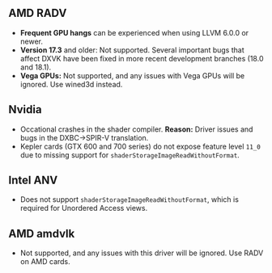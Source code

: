 ## AMD RADV
- **Frequent GPU hangs** can be experienced when using LLVM 6.0.0 or newer.
- **Version 17.3** and older: Not supported. Several important bugs that affect DXVK have been fixed in more recent development branches (18.0 and 18.1).
- **Vega GPUs:** Not supported, and any issues with Vega GPUs will be ignored. Use wined3d instead.

## Nvidia
- Occational crashes in the shader compiler. **Reason:** Driver issues and bugs in the DXBC->SPIR-V translation.
- Kepler cards (GTX 600 and 700 series) do not expose feature level `11_0` due to missing support for `shaderStorageImageReadWithoutFormat`.

## Intel ANV
- Does not support `shaderStorageImageReadWithoutFormat`, which is required for Unordered Access views.

## AMD amdvlk
- Not supported, and any issues with this driver will be ignored. Use RADV on AMD cards.